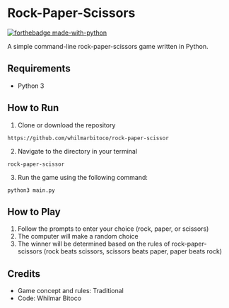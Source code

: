 # Rock-Paper-Scissors

[![forthebadge made-with-python](http://ForTheBadge.com/images/badges/made-with-python.svg)](https://www.python.org/)


A simple command-line rock-paper-scissors game written in Python.

## Requirements

* Python 3

## How to Run

1. Clone or download the repository
```
https://github.com/whilmarbitoco/rock-paper-scissor
```
2. Navigate to the directory in your terminal
```
rock-paper-scissor
```
3. Run the game using the following command: 
```
python3 main.py
```

## How to Play

1. Follow the prompts to enter your choice (rock, paper, or scissors)
2. The computer will make a random choice
3. The winner will be determined based on the rules of rock-paper-scissors (rock beats scissors, scissors beats paper, paper beats rock)

## Credits

* Game concept and rules: Traditional
* Code: Whilmar Bitoco
